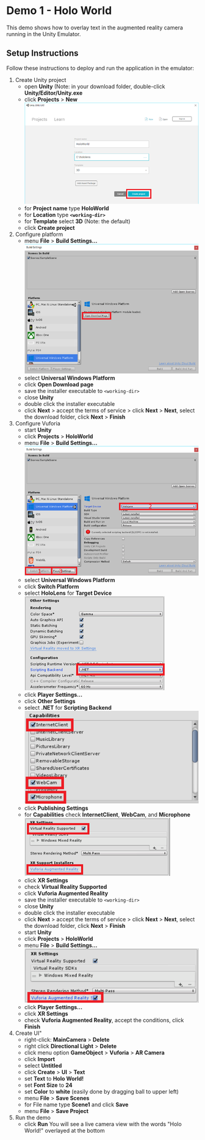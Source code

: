 # Demo 1 - Holo World

This demo shows how to overlay text in the augmented reality camera running in the Unity Emulator.

## Setup Instructions

Follow these instructions to deploy and run the application in the emulator:

1. Create Unity project
   - open **Unity** (Note: in your download folder, double-click **Unity/Editor/Unity.exe**
   - click **Projects** > **New**
   ![create project](setup/create-project-labelled-resized-66.png)
   - for **Project name** type **HoloWorld**
   - for **Location** type **`<working-dir>`**
   - for **Template** select **3D** (Note: the default)
   - click **Create project**
1. Configure platform
   - menu **File** > **Build Settings...**
   ![configure platform](setup/configure-platform-labelled-resized-66.png)
   - select **Universal Windows Platform**
   - click **Open Download page**
   - save the installer executable to `<working-dir>`
   - close **Unity**
   - double click the installer executable
   - click **Next** > accept the terms of service > click **Next** > **Next**, select the download folder, click **Next** > **Finish**
1. Configure Vuforia
   - start **Unity**
   - click **Projects** > **HoloWorld**
   - menu **File** > **Build Settings...**
   ![switch platform](setup/switch-platform-labelled-resized-66.png)
   - select **Universal Windows Platform**
   - click **Switch Platform**
   - select **HoloLens** for **Target Device**
   ![other settings](setup/other-settings-labelled-resized-66.png)
   - click **Player Settings...**
   - click **Other Settings**
   - select **.NET** for **Scripting Backend**
   ![capabilities](setup/capabilities-labelled-resized-66.png)
   - click **Publishing Settings**
   - for **Capabilities** check **InternetClient**, **WebCam**, and **Microphone**
   ![xr settings](setup/xr-settings-labelled-resized-66.png)
   - click **XR Settings**
   - check **Virtual Reality Supported**
   - click **Vuforia Augmented Reality**
   - save the installer executable to `<working-dir>`
   - close **Unity**
   - double click the installer executable
   - click **Next** > accept the terms of service > click **Next** > **Next**, select the download folder, click **Next** > **Finish**
   - start **Unity**
   - click **Projects** > **HoloWorld**
   - menu **File** > **Build Settings...**
   ![check vuforia](setup/check-vuforia-labelled-resized-66.png)
   - click **Player Settings...**
   - click **XR Settings**
   - check **Vuforia Augmented Reality**, accept the conditions, click **Finish**
1. Create UI"
   - right-click: **MainCamera** > **Delete**
   - right click **Directional Light** > **Delete**
   - click menu option **GameObject** > **Vuforia** > **AR Camera**
   - click **Import**
   - select **Untitled**
   - click **Create** > **UI** > **Text**
   - set **Text** to **Holo World!**
   - set **Font Size** to **24**
   - set **Color** to **white** (easily done by dragging ball to upper left)
   - menu **File** > **Save Scenes**
   - for File name type **Scene1** and click **Save**
   - menu **File** > **Save Project**
1. Run the demo
   - click **Run** You will see a live camera view with the words "Holo World!" overlayed at the bottom
